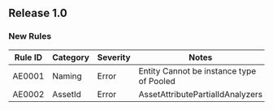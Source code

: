 ## Release 1.0

### New Rules

Rule ID | Category | Severity | Notes                                   
--------|----------|----------|-----------------------------------------
AE0001  | Naming   | Error    | Entity Cannot be instance type of Pooled
AE0002  | AssetId  | Error    | AssetAttributePartialIdAnalyzers        